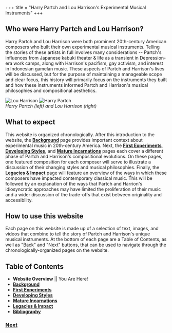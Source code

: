 +++
title = "Harry Partch and Lou Harrison's Experimental Musical Instruments"
+++

## Who were Harry Partch and Lou Harrison?
Harry Partch and Lou Harrison were both prominent 20th-century American composers who built their own experimental musical instruments. Telling the stories of these artists in full involves many considerations -- Partch's influences from Japanese kabuki theater & life as a transient in Depression-era work camps, along with Harrison's pacifism, gay activism, and interest in Indonesian gamelan music. These aspects of Partch and Harrison's lives will be discussed, but for the purpose of maintaining a manageable scope and clear focus, this history will primarily focus on the instruments they built and how these instruments informed Partch and Harrison's musical philosophies and compositional aesthetics.

![Lou Harrison](/harrison.jpg)
![Harry Partch](/partch.jpg)\
*Harry Partch (left) and Lou Harrison (right)*

## What to expect
This website is organized chronologically. After this introduction to the website, the **[Background](/partch-1)** page provides important context about experimental music in 20th-century America. Next, the **[First Experiments](/partch-2)**, **[Developing Styles](/partch-3)**, and **[Mature Incarnations](/partch-4)** pages each cover a different phase of Partch and Harrison's compositional evolutions. On these pages, one featured composition for each composer will serve to illustrate a discussion of their changing styles and musical philosophies. Finally, the **[Legacies & Impact](/partch-6)** page will feature an overview of the ways in which these composers have impacted contemporary classical music. This will be followed by an explanation of the ways that Partch and Harrion's idiosyncratic approaches may have limited the proliferation of their music and a wider discussion of the trade-offs that exist between originality and accessibility.

## How to use this website
Each page on this website is made up of a selection of text, images, and videos that combine to tell the story of Partch and Harrison's unique musical instruments. At the bottom of each page are a Table of Contents, as well as "Back" and "Next" buttons, that can be used to navigate through the chronologically-organized pages on the website.

## Table of Contents
- **Website Overview** || You Are Here!
- **[Background](/partch-1)**
- **[First Experiments](/partch-2)**
- **[Developing Styles](/partch-3)**
- **[Mature Incarnations](/partch-4)**
- **[Legacies & Impact](/partch-5)**
- **[Bibliography](/partch-6)**

### [**Next**](/partch-1)